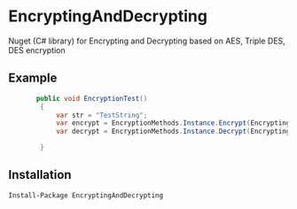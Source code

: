 # EncryptingAndDecrypting
Nuget (C# library) for Encrypting and Decrypting based on AES, Triple DES, DES encryption

## Example

```csharp
       public void EncryptionTest()
        {
            var str = "TestString";
            var encrypt = EncryptionMethods.Instance.Encrypt(EncryptingAndDecrypting.Enums.EncryptionType.AES, str, "123");
            var decrypt = EncryptionMethods.Instance.Decrypt(EncryptingAndDecrypting.Enums.EncryptionType.AES, encrypt, "123");

        }
```

## Installation

` Install-Package EncryptingAndDecrypting `
